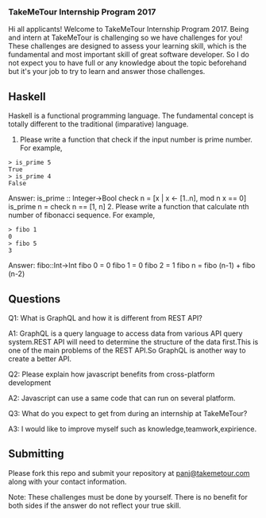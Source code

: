 ### TakeMeTour Internship Program 2017

Hi all applicants! Welcome to TakeMeTour Internship Program 2017. Being and intern at TakeMeTour is challenging so we have challenges for you! These challenges are designed to assess your learning skill, which is the fundamental and most important skill of great software developer. So I do not expect you to have full or any knowledge about the topic beforehand but it's your job to try to learn and answer those challenges.

## Haskell

Haskell is a functional programming language. The fundamental concept is totally different to the traditional (imparative) language.
1. Please write a function that check if the input number is prime number. For example,
```
> is_prime 5
True
> is_prime 4
False
```
Answer:
is_prime :: Integer->Bool
check n = [x | x <- [1..n], mod n x == 0]
is_prime n = check n == [1, n]
2. Please write a function that calculate nth number of fibonacci sequence. For example,
```
> fibo 1
0
> fibo 5
3
```
Answer:
fibo::Int->Int
fibo 0 = 0
fibo 1 = 0
fibo 2 = 1
fibo n = fibo (n-1) + fibo (n-2)


## Questions
Q1: What is GraphQL and how it is different from REST API?

A1: GraphQL is a query language to access data from various API query system.REST API will need to determine the structure of the data first.This is one of the main problems of the REST API.So GraphQL is another way to create a better API.


Q2: Please explain how javascript benefits from cross-platform development

A2: Javascript can use a same code that can run on several platform.

Q3: What do you expect to get from during an internship at TakeMeTour?

A3: I would like to improve myself such as knowledge,teamwork,expirience.

## Submitting

Please fork this repo and submit your repository at panj@takemetour.com along with your contact information.

Note: These challenges must be done by yourself. There is no benefit for both sides if the answer do not reflect your true skill.
